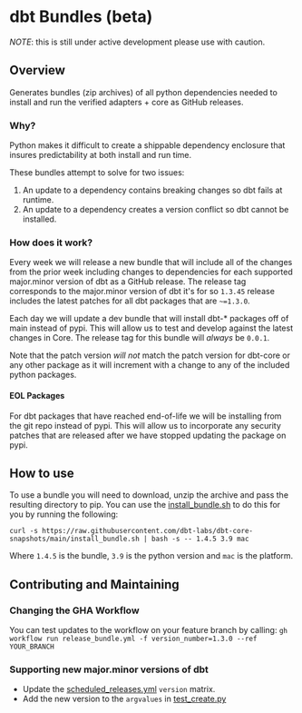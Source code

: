 # dbt Bundles (beta)
*NOTE*: this is still under active development please use with caution.
## Overview
Generates bundles (zip archives) of all python dependencies needed to install and run the verified adapters + core as GitHub releases. 

### Why? 
Python makes it difficult to create a shippable dependency enclosure that insures predictability at both install and run time. 

These bundles attempt to solve for two issues:
1. An update to a dependency contains breaking changes so dbt fails at runtime.
2. An update to a dependency creates a version conflict so dbt cannot be installed. 

### How does it work?
Every week we will release a new bundle that will include all of the changes from the prior week including changes to
dependencies for each supported major.minor version of dbt as a GitHub release. The release tag corresponds to the 
major.minor version of dbt it's for so `1.3.45` release includes the latest patches for all dbt packages that are `~=1.3.0`.

Each day we will update a dev bundle that will install dbt-* packages off of main instead of pypi. This will allow
us to test and develop against the latest changes in Core. The release tag for this bundle will _always_ be `0.0.1`.

Note that the patch version *will not* match the patch version for dbt-core or any other package as it will increment 
with a change to any of the included python packages.  

#### EOL Packages
For dbt packages that have reached end-of-life we will be installing from the git repo instead of pypi. This will allow
us to incorporate any security patches that are released after we have stopped updating the package on pypi.

## How to use
To use a bundle you will need to download, unzip the archive and pass the resulting directory to pip.
You can use the [install_bundle.sh](/install_bundle.sh) to do this for you by running the following: 
```
curl -s https://raw.githubusercontent.com/dbt-labs/dbt-core-snapshots/main/install_bundle.sh | bash -s -- 1.4.5 3.9 mac
```
Where `1.4.5` is the bundle, `3.9` is the python version and `mac` is the platform. 

## Contributing and Maintaining
### Changing the GHA Workflow
You can test updates to the workflow on your feature branch by calling:
`gh workflow run release_bundle.yml -f version_number=1.3.0 --ref YOUR_BRANCH`

### Supporting new major.minor versions of dbt
* Update the [scheduled_releases.yml](/.github/workflows/scheduled_releases.yml) `version` matrix.
* Add the new version to the `argvalues` in [test_create.py](test/integration/bundle/test_create.py)